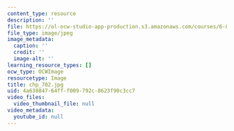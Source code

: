 ```yaml
---
content_type: resource
description: ''
file: https://ol-ocw-studio-app-production.s3.amazonaws.com/courses/6-827-multithreaded-parallelism-languages-and-compilers-fall-2002/4a63884764fff009792c8623f90c3cc7_chp_702.jpg
file_type: image/jpeg
image_metadata:
  caption: ''
  credit: ''
  image-alt: ''
learning_resource_types: []
ocw_type: OCWImage
resourcetype: Image
title: chp_702.jpg
uid: 4a638847-64ff-f009-792c-8623f90c3cc7
video_files:
  video_thumbnail_file: null
video_metadata:
  youtube_id: null
---
```

